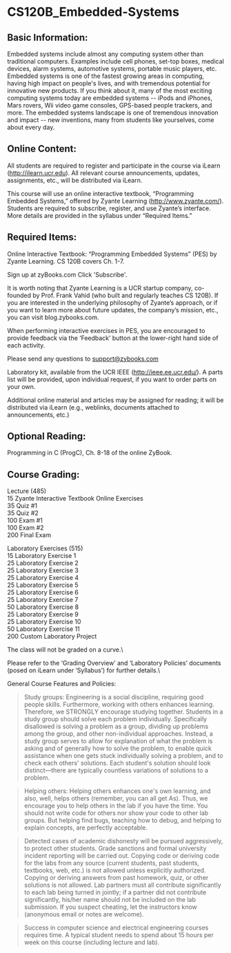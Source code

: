 # CS120B_Embedded-Systems

## Basic Information:
Embedded systems include almost any computing system other than traditional computers. Examples include cell phones, set-top boxes, medical devices, alarm systems, automotive systems, portable music players, etc. Embedded systems is one of the fastest growing areas in computing, having high impact on people's lives, and with tremendous potential for innovative new products. If you think about it, many of the most exciting computing systems today are embedded systems -- iPods and iPhones, Mars rovers, Wii video game consoles, GPS-based people trackers, and more. The embedded systems landscape is one of tremendous innovation and impact -- new inventions, many from students like yourselves, come about every day.

## Online Content:
All students are required to register and participate in the course via iLearn (http://ilearn.ucr.edu). All relevant course announcements, updates, assignments, etc., will be distributed via iLearn.

This course will use an online interactive textbook, “Programming Embedded Systems,” offered by Zyante Learning (http://www.zyante.com/). Students are required to subscribe, register, and use Zyante’s interface. More details are provided in the syllabus under “Required Items.” 

## Required Items:
Online Interactive Textbook: “Programming Embedded Systems” (PES) by Zyante Learning. CS 120B covers Ch. 1-7. 

Sign up at zyBooks.com
Click 'Subscribe'.

It is worth noting that Zyante Learning is a UCR startup company, co-founded by Prof. Frank Vahid (who built and regularly teaches CS 120B). If you are interested in the underlying philosophy of Zyante’s approach, or if you want to learn more about future updates, the company’s mission, etc., you can visit blog.zybooks.com.

When performing interactive exercises in PES, you are encouraged to provide feedback via the ‘Feedback’ button at the lower-right hand side of each activity.

Please send any questions to support@zybooks.com

Laboratory kit, available from the UCR IEEE (http://ieee.ee.ucr.edu/). A parts list will be provided, upon individual request, if you want to order parts on your own.

Additional online material and articles may be assigned for reading; it will be distributed via iLearn (e.g., weblinks, documents attached to announcements, etc.)


## Optional Reading:

Programming in C (ProgC), Ch. 8-18 of the online ZyBook.

## Course Grading:
Lecture (485)\
  15 	Zyante Interactive Textbook Online Exercises\
  35 	Quiz #1\
  35 	Quiz #2\
 100 	Exam #1\
 100	Exam #2\
 200 	Final Exam

Laboratory Exercises (515)\
  15	Laboratory Exercise 1\
  25 	Laboratory Exercise 2\
  25 	Laboratory Exercise 3\
  25	Laboratory Exercise 4\
  25 	Laboratory Exercise 5\
  25 	Laboratory Exercise 6\
  25 	Laboratory Exercise 7\
  50 	Laboratory Exercise 8\
  25 	Laboratory Exercise 9\
  25	Laboratory Exercise 10\
  50	Laboratory Exercise 11\
 200 	Custom Laboratory Project

The class will not be graded on a curve.\

Please refer to the ‘Grading Overview’ and ‘Laboratory Policies’ documents (posed on iLearn under ‘Syllabus’) for further details.\

General Course Features and Policies:

> Study groups: Engineering is a social discipline, requiring good people skills. Furthermore, working with others enhances learning. Therefore, we STRONGLY encourage studying together. Students in a study group should solve each problem individually. Specifically disallowed is solving a problem as a group, dividing up problems among the group, and other non-individual approaches. Instead, a study group serves to allow for explanation of what the problem is asking and of generally how to solve the problem, to enable quick assistance when one gets stuck individually solving a problem, and to check each others' solutions. Each student's solution should look distinct—there are typically countless variations of solutions to a problem.

> Helping others: Helping others enhances one's own learning, and also, well, helps others (remember, you can all get As). Thus, we encourage you to help others in the lab if you have the time. You should not write code for others nor show your code to other lab groups. But helping find bugs, teaching how to debug, and helping to explain concepts, are perfectly acceptable.

> Detected cases of academic dishonesty will be pursued aggressively, to protect other students. Grade sanctions and formal university incident reporting will be carried out. Copying code or deriving code for the labs from any source (current students, past students, textbooks, web, etc.) is not allowed unless explicitly authorized. Copying or deriving answers from past homework, quiz, or other solutions is not allowed. Lab partners must all contribute significantly to each lab being turned in jointly; if a partner did not contribute significantly, his/her name should not be included on the lab submission. If you suspect cheating, let the instructors know (anonymous email or notes are welcome).

> Success in computer science and electrical engineering courses requires time. A typical student needs to spend about 15 hours per week on this course (including lecture and lab).
